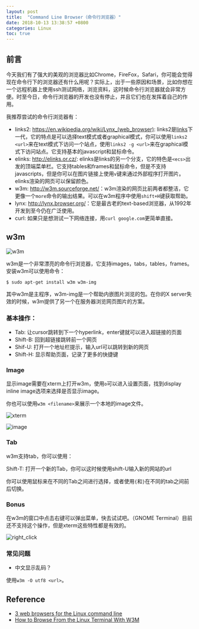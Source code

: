 ```yaml
---
layout: post
title:  "Command Line Browser（命令行浏览器）"
date: 2018-10-13 13:38:57 +0800
categories: Linux
toc: true
---
```


## 前言

今天我们有了强大的美观的浏览器比如Chrome，FireFox，Safari，你可能会觉得现在命令行下的浏览器还有什么用呢？实际上，出于一些原因和场景，比如你想在一个远程机器上使用ssh测试网络，浏览资料，这时候命令行浏览器就会非常方便。时至今日，命令行浏览器的开发也没有停止，并且它们也在发挥着自己的作用。

我推荐尝试的命令行浏览器有：

* links2: <https://en.wikipedia.org/wiki/Lynx_(web_browser)>: links2是[links](https://en.wikipedia.org/wiki/Links_%28web_browser%29)下一代，它的特点是可以选择text模式或者graphical模式，你可以使用``links2 <url>``来在text模式下访问一个站点，使用``links2 -g <url>``来在graphical模式下访问站点。它支持基本的javascript和鼠标命令。
* elinks: <http://elinks.or.cz/>: elinks是links的另一个分支，它的特色是`<ecs>`出发的顶端菜单栏。它支持tables和frames和鼠标命令，但是不支持javascripts，但是你可以在图片链接上使用`v`键来通过外部程序打开图片。elinks渲染的网页可以保留颜色。
* w3m: <http://w3m.sourceforge.net/>：w3m渲染的网页比前两者都整洁，它更像一个`more`命令的输出结果。可以在w3m程序中使用`shift+H`键获取帮助。
* lynx: <http://lynx.browser.org/>：它是最古老的text-based浏览器，从1992年开发到至今仍在广泛使用。
* curl: 如果只是想测试一下网络连接，用``curl google.com``更简单直接。

## w3m

![w3m](https://www.howtogeek.com/wp-content/uploads/2012/01/xscreenshot8.png.pagespeed.gp+jp+jw+pj+ws+js+rj+rp+rw+ri+cp+md.ic.j-DDUhNL5k.png)

w3m是一个非常漂亮的命令行浏览器，它支持images，tabs，tables，frames。安装w3m可以使用命令：

```
$ sudo apt-get install w3m w3m-img
```

其中w3m是主程序，w3m-img是一个帮助内嵌图片浏览的包。在你的X server失效的时候，w3m提供了另一个在服务器浏览网页图片的方案。

### 基本操作：

* Tab: 让cursor跳转到下一个hyperlink，enter键就可以进入超链接的页面
* Shift-B: 回到超链接跳转前一个网页
* Shif-U: 打开一个地址栏提示，输入url可以跳转到新的网页
* Shift-H: 显示帮助页面，记录了更多的快捷键

### Image

显示image需要在xterm上打开w3m，使用`o`可以进入设置页面，找到display inline image选项来选择是否显示image。

你也可以使用`w3m <filename>`来展示一个本地的image文件。

![xterm](https://www.howtogeek.com/wp-content/uploads/2012/01/xscreenshot4.png.pagespeed.gp+jp+jw+pj+ws+js+rj+rp+rw+ri+cp+md.ic.HMlRdn0Rzf.png)

![image](https://www.howtogeek.com/wp-content/uploads/2012/01/xscreenshot5.png.pagespeed.gp+jp+jw+pj+ws+js+rj+rp+rw+ri+cp+md.ic.ZSpweFI8zr.png)

### Tab
w3m支持tab，你可以使用：

Shift-T: 打开一个新的Tab，你可以这时候使用shift-U输入新的网站的url

你可以使用鼠标来在不同的Tab之间进行选择，或者使用`{`和`}`在不同的tab之间前后切换。

### Bonus

在w3m的窗口中点击右键可以弹出菜单，快去试试吧。（GNOME Terminal）目前还不支持这个操作，但是xterm这些特性都是有效的。

![right_click](https://www.howtogeek.com/wp-content/uploads/2012/01/xscreenshot6.png.pagespeed.gp+jp+jw+pj+ws+js+rj+rp+rw+ri+cp+md.ic.6q0dQd2t-d.png)

### 常见问题

* 中文显示乱码？

使用``w3m -O utf8 <url>``。

## Reference

* [3 web browsers for the Linux command line](https://opensource.com/article/16/12/web-browsers-linux-command-line)
* [How to Browse From the Linux Terminal With W3M](https://www.howtogeek.com/103574/how-to-browse-from-the-linux-terminal-with-w3m/)
